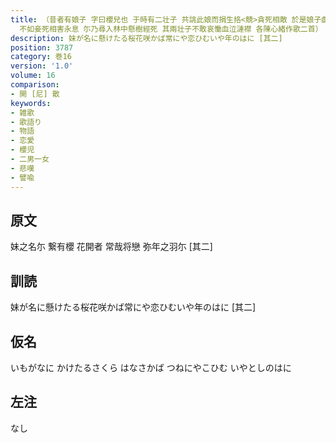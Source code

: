 ```yaml
---
title: （昔者有娘子 字曰櫻兒也 于時有二壮子 共誂此娘而捐生挌<競>貪死相敵 於是娘子戯欷曰 従古<来>今未聞未見一女之身徃適二門矣 方今壮子之意有難和平
  不如妾死相害永息 尓乃尋入林中懸樹經死 其兩壮子不敢哀慟血泣漣襟 各陳心緒作歌二首）
description: 妹が名に懸けたる桜花咲かば常にや恋ひむいや年のはに [其二]
position: 3787
category: 巻16
version: '1.0'
volume: 16
comparison:
- 開 [尼] 散
keywords:
- 雑歌
- 歌語り
- 物語
- 恋愛
- 櫻児
- 二男一女
- 悲嘆
- 譬喩
---
```


## 原文

妹之名尓 繋有櫻 花開者 常哉将戀 弥年之羽尓 [其二]

## 訓読

妹が名に懸けたる桜花咲かば常にや恋ひむいや年のはに [其二]

## 仮名

いもがなに かけたるさくら はなさかば つねにやこひむ いやとしのはに

## 左注

なし
